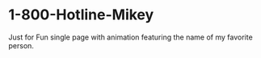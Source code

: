 # 1-800-Hotline-Mikey

Just for Fun single page with animation featuring the name of my favorite person. 
